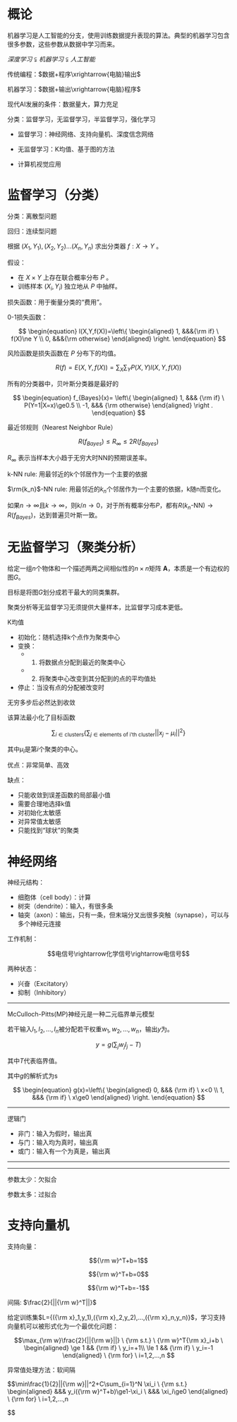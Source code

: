 # 概论

机器学习是人工智能的分支，使用训练数据提升表现的算法。典型的机器学习包含很多参数，这些参数从数据中学习而来。

$深度学习 \subsetneqq 机器学习 \subsetneqq 人工智能$

传统编程：$数据+程序\xrightarrow{电脑}输出$

机器学习：$数据+输出\xrightarrow{电脑}程序$

现代AI发展的条件：数据量大，算力充足

分类：监督学习，无监督学习，半监督学习，强化学习

* 监督学习：神经网络、支持向量机、深度信念网络

* 无监督学习：K均值、基于图的方法

* 计算机视觉应用


# 监督学习（分类）

分类：离散型问题

回归：连续型问题

根据 $(X_1,Y_1),(X_2,Y_2)...(X_n,Y_n)$ 求出分类器 $f:X\rightarrow Y$ 。

假设：
* 在 $X\times Y$ 上存在联合概率分布 $P$ 。
* 训练样本 $(X_i,Y_i)$ 独立地从 $P$ 中抽样。
  
损失函数：用于衡量分类的“费用”。

0-1损失函数：

$$
\begin{equation}
    l(X,Y,f(X))=\left\{
        \begin{aligned}
        1, &&&{\rm if} \ f(X)\ne Y \\
        0, &&&{\rm otherwise}
        \end{aligned}
        \right.
\end{equation}
$$

风险函数是损失函数在 $P$ 分布下的均值。

$$R(f)=E(X,Y,f(X))=\sum_X \sum_Y P(X,Y)l(X,Y,f(X))$$

所有的分类器中，贝叶斯分类器是最好的

$$
\begin{equation}
f_{Bayes}(x)=
    \left\{
        \begin{aligned}
        1, &&& {\rm if} \ P(Y=1|X=x)\ge0.5 \\
        -1, &&& {\rm otherwise}
        \end{aligned}
    \right .
\end{equation}
$$

最近邻规则（Nearest Neighbor Rule）

$$R(f_{Bayes})\le R_\infty\le 2R(f_{Bayes})$$

$R_\infty$ 表示当样本大小趋于无穷大时NN的预期误差率。

k-NN rule: 用最邻近的k个邻居作为一个主要的依据

$\rm{k_n}$-NN rule: 用最邻近的$k_n$个邻居作为一个主要的依据，k随n而变化。

如果$n\rightarrow\infty$且$k\rightarrow\infty$，则$k/n\rightarrow0$，对于所有概率分布$P$，都有$R(k_n\text{-NN})\rightarrow R(f_{Bayes})$，达到普遍贝叶斯一致。

# 无监督学习（聚类分析）

给定一组$n$个物体和一个描述两两之间相似性的$n\times n$矩阵 $\mathbf{A}$，本质是一个有边权的图$G$。

目标是将图$G$划分成若干最大的同类集群。

聚类分析等无监督学习无须提供大量样本，比监督学习成本更低。

K均值

* 初始化：随机选择k个点作为聚类中心
* 变换：
  * 1. 将数据点分配到最近的聚类中心
  * 2. 将聚类中心改变到其分配到的点的平均值处
* 停止：当没有点的分配被改变时

无穷多步后必然达到收敛

该算法最小化了目标函数

$$\sum_{i\in \text{clusters}}\left\{\sum_{j\in \text{elements of i'th cluster}} ||x_j-\mu_i||^2\right\}$$

其中$\mu_i$是第$i$个聚类的中心。

优点：非常简单、高效

缺点：
* 只能收敛到误差函数的局部最小值
* 需要合理地选择k值
* 对初始化太敏感
* 对异常值太敏感
* 只能找到“球状”的聚类

# 神经网络

神经元结构：

* 细胞体（cell body）：计算
* 树突（dendrite）：输入，有很多条
* 轴突（axon）：输出，只有一条，但末端分叉出很多突触（synapse），可以与多个神经元连接

工作机制：

$$电信号\rightarrow化学信号\rightarrow电信号$$

两种状态：

* 兴奋（Excitatory）
* 抑制（Inhibitory）

------------------------

McCulloch-Pitts(MP)神经元是一种二元临界单元模型

若干输入$l_1,l_2,...,l_n$被分配若干权重$w_1,w_2,...,w_n$，输出$y$为。

$$y=g\left(\sum_j w_jl_j-T \right)$$

其中$T$代表临界值。

其中$g$的解析式为s

$$
\begin{equation}
    g(x)=\left\{
        \begin{aligned}
            0, &&& {\rm if} \ x<0 \\
            1, &&& {\rm if} \ x\ge0
        \end{aligned}
        \right.
\end{equation}
$$

---------------------------

逻辑门

* 非门：输入为假时，输出真
* 与门：输入均为真时，输出真
* 或门：输入有一个为真是，输出真

---------------------
---------------------

参数太少：欠拟合

参数太多：过拟合

# 支持向量机

支持向量：

$${\rm w}^T+b=1$$

$${\rm w}^T+b=0$$

$${\rm w}^T+b=-1$$

间隔: $\frac{2}{||{\rm w}^T||}$

给定训练集$L={({\rm x}_1,y_1),({\rm x}_2,y_2),...,({\rm x}_n,y_n)}$，学习支持向量机可以被形式化为一个最优化问题：

$$\max_{\rm w}\frac{2}{||{\rm w}||} \ {\rm s.t.} \ {\rm w}^T{\rm x}_i+b \ 
\begin{aligned}
    \ge 1 && {\rm if} \ y_i=+1\\
    \le 1 && {\rm if} \ y_i=-1
\end{aligned}
\ {\rm for} \ i=1,2,...,n
$$

异常值处理方法：软间隔

$$\min\frac{1}{2}||{\rm w}||^2+C\sum_{i=1}^N \xi_i \\ {\rm s.t.}
\begin{aligned}
    &&& y_i({\rm w}^T+b)\ge1-\xi_i \\
    &&& \xi_i\ge0
\end{aligned}
\ {\rm for} \ i=1,2,...,n

 $$
